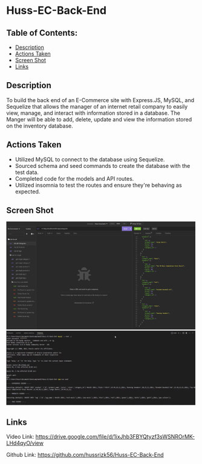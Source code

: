 # Huss-EC-Back-End

 ## Table of Contents: 
* [Description](#Description)
* [Actions Taken](#Actions)
* [Screen Shot](#Screen)
* [Links](#Links)

## Description
To build the back end of an E-Commerce site with Express.JS, MySQL, and Sequelize that allows the manager of an internet retail company to easily view, manage, and interact with information stored in a database. The Manger will be able to add, delete, update and view the information stored on the inventory database.    

## Actions Taken 
* Utilized MySQL to connect to the database using Sequelize.  
* Sourced schema and seed commands to create the database with the test data. 
* Completed code for the models and API routes. 
* Utilized insomnia to test the routes and ensure they're behaving as expected.  

## Screen Shot

<img src="screenshot1.jpg" width="500px"/> 


<img src="screenshot2.jpg" width="500px"/> 
 
## Links

Video Link: https://drive.google.com/file/d/1ixJhb3FBYQtyzf3sWSNROrMK-LHd4qyO/view


Github Link: https://github.com/hussrizk56/Huss-EC-Back-End
